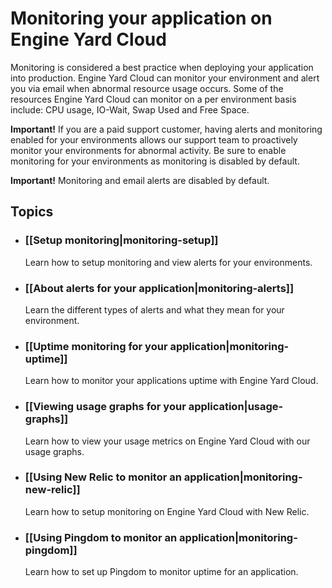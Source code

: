# Monitoring your application on Engine Yard Cloud


Monitoring is considered a best practice when deploying your application
into production.  Engine Yard Cloud can monitor your environment and alert you via
email when abnormal resource usage occurs. Some of the resources Engine Yard Cloud 
can monitor on a per environment basis include: CPU usage, IO-Wait, Swap 
Used and Free Space. 

**Important!** If you are a paid support customer, having alerts and monitoring enabled
for your environments allows our support team to proactively monitor your
environments for abnormal activity. Be sure to enable monitoring for your 
environments as monitoring is disabled by default.

**Important!** Monitoring and email alerts are disabled by default.

## Topics

* ### [[Setup monitoring|monitoring-setup]]
  Learn how to setup monitoring and view alerts for your environments.
  
* ### [[About alerts for your application|monitoring-alerts]]
  Learn the different types of alerts and what they mean for your environment.  

* ### [[Uptime monitoring for your application|monitoring-uptime]]
  Learn how to monitor your applications uptime with Engine Yard Cloud.

* ### [[Viewing usage graphs for your application|usage-graphs]]
  Learn how to view your usage metrics on Engine Yard Cloud with our usage graphs.

* ### [[Using New Relic to monitor an application|monitoring-new-relic]]
  Learn how to setup monitoring on Engine Yard Cloud with New Relic.

* ### [[Using Pingdom to monitor an application|monitoring-pingdom]]
  Learn how to set up Pingdom to monitor uptime for an application.